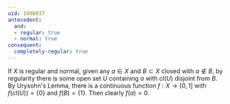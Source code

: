 ```yaml
---
uid: I000037
antecedent:
  and:
  - regular: true
  - normal: true
consequent:
  completely-regular: true
---
```

If $X$ is regular and normal, given any $a \in X$ and $B \subset X$ closed with $a \notin B$, by regularity there is some open set $U$ containing $a$ with $cl(U)$ disjoint from $B$. By Urysohn's Lemma, there is a continuous function $f:X \rightarrow [0,1]$ with $f(cl(U))=\{0\}$ and $f(B)=\{1\}$. Then clearly $f(a)=0$.

